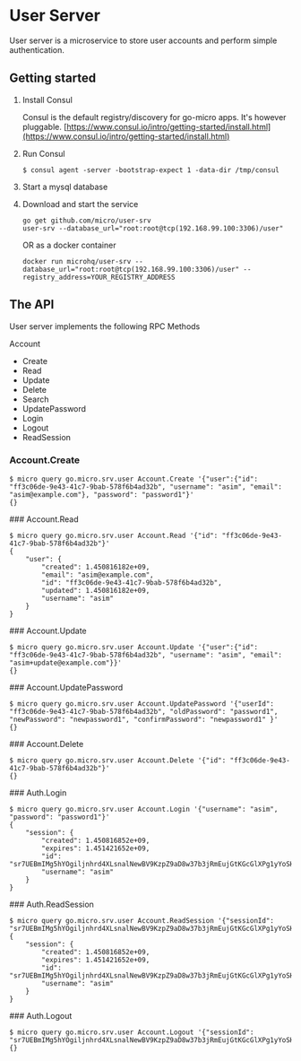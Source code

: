 # User Server

User server is a microservice to store user accounts and perform simple authentication.

## Getting started

1. Install Consul

	Consul is the default registry/discovery for go-micro apps. It's however pluggable.
	[https://www.consul.io/intro/getting-started/install.html](https://www.consul.io/intro/getting-started/install.html)

2. Run Consul
	```
	$ consul agent -server -bootstrap-expect 1 -data-dir /tmp/consul
	```

3. Start a mysql database

4. Download and start the service

	```shell
	go get github.com/micro/user-srv
	user-srv --database_url="root:root@tcp(192.168.99.100:3306)/user"
	```

	OR as a docker container

	```shell
	docker run microhq/user-srv --database_url="root:root@tcp(192.168.99.100:3306)/user" --registry_address=YOUR_REGISTRY_ADDRESS
	```

## The API
User server implements the following RPC Methods

Account
- Create
- Read
- Update
- Delete
- Search
- UpdatePassword
- Login
- Logout
- ReadSession


### Account.Create
```shell
$ micro query go.micro.srv.user Account.Create '{"user":{"id": "ff3c06de-9e43-41c7-9bab-578f6b4ad32b", "username": "asim", "email": "asim@example.com"}, "password": "password1"}'
{}
```

### Account.Read
```shell
$ micro query go.micro.srv.user Account.Read '{"id": "ff3c06de-9e43-41c7-9bab-578f6b4ad32b"}'
{
	"user": {
		"created": 1.450816182e+09,
		"email": "asim@example.com",
		"id": "ff3c06de-9e43-41c7-9bab-578f6b4ad32b",
		"updated": 1.450816182e+09,
		"username": "asim"
	}
}
```

### Account.Update
```shell
$ micro query go.micro.srv.user Account.Update '{"user":{"id": "ff3c06de-9e43-41c7-9bab-578f6b4ad32b", "username": "asim", "email": "asim+update@example.com"}}'
{}
```

### Account.UpdatePassword
```shell
$ micro query go.micro.srv.user Account.UpdatePassword '{"userId": "ff3c06de-9e43-41c7-9bab-578f6b4ad32b", "oldPassword": "password1", "newPassword": "newpassword1", "confirmPassword": "newpassword1" }'
{}
```

### Account.Delete
```shell
$ micro query go.micro.srv.user Account.Delete '{"id": "ff3c06de-9e43-41c7-9bab-578f6b4ad32b"}'
{}
```

### Auth.Login
```shell
$ micro query go.micro.srv.user Account.Login '{"username": "asim", "password": "password1"}'
{
	"session": {
		"created": 1.450816852e+09,
		"expires": 1.451421652e+09,
		"id": "sr7UEBmIMg5hYOgiljnhrd4XLsnalNewBV9KzpZ9aD8w37b3jRmEujGtKGcGlXPg1yYoSHR3RLy66ugglw0tofTNGm57NrNYUHsFxfwuGC6pvCn8BecB7aEF6UxTyVFq",
		"username": "asim"
	}
}
```

### Auth.ReadSession
```shell
$ micro query go.micro.srv.user Account.ReadSession '{"sessionId": "sr7UEBmIMg5hYOgiljnhrd4XLsnalNewBV9KzpZ9aD8w37b3jRmEujGtKGcGlXPg1yYoSHR3RLy66ugglw0tofTNGm57NrNYUHsFxfwuGC6pvCn8BecB7aEF6UxTyVFq"}'
{
	"session": {
		"created": 1.450816852e+09,
		"expires": 1.451421652e+09,
		"id": "sr7UEBmIMg5hYOgiljnhrd4XLsnalNewBV9KzpZ9aD8w37b3jRmEujGtKGcGlXPg1yYoSHR3RLy66ugglw0tofTNGm57NrNYUHsFxfwuGC6pvCn8BecB7aEF6UxTyVFq",
		"username": "asim"
	}
}
```

### Auth.Logout
```shell
$ micro query go.micro.srv.user Account.Logout '{"sessionId": "sr7UEBmIMg5hYOgiljnhrd4XLsnalNewBV9KzpZ9aD8w37b3jRmEujGtKGcGlXPg1yYoSHR3RLy66ugglw0tofTNGm57NrNYUHsFxfwuGC6pvCn8BecB7aEF6UxTyVFq"}'
{}
```

